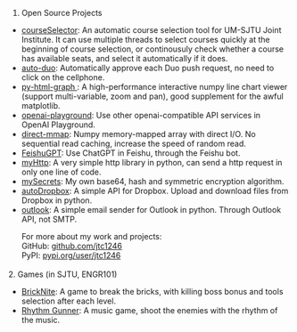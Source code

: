 
1. Open Source Projects
- <a href="https://github.com/jtc1246/courseSelector" target="_blank">courseSelector</a>: An automatic course selection tool for UM-SJTU Joint Institute. It can use multiple threads to select courses quickly at the beginning of course selection, or continousuly check whether a course has available seats, and select it automatically if it does.
- <a href="https://github.com/jtc1246/auto-duo" target="_blank">auto-duo</a>: Automatically approve each Duo push request, no need to click on the cellphone.
- <a href="https://github.com/jtc1246/py-html-graph" target="_blank">py-html-graph
</a>: A high-performance interactive numpy line chart viewer (support multi-variable, zoom and pan), good supplement for the awful matplotlib.
- <a href="https://github.com/jtc1246/openai-playground" target="_blank">openai-playground</a>: Use other openai-compatible API services in OpenAI Playground.
- <a href="https://github.com/jtc1246/direct-mmap" target="_blank">direct-mmap</a>: Numpy memory-mapped array with direct I/O. No sequential read caching, increase the speed of random read.
- <a href="https://github.com/jtc1246/FeishuGPT" target="_blank">FeishuGPT</a>: Use ChatGPT in Feishu, through the Feishu bot.
- <a href="https://github.com/jtc1246/myHttp" target="_blank">myHttp</a>: A very simple http library in python, can send a http request in only one line of code.
- <a href="https://github.com/jtc1246/mySecrets" target="_blank">mySecrets</a>: My own base64, hash and symmetric encryption algorithm.
- <a href="https://github.com/jtc1246/autoDropbox" target="_blank">autoDropbox</a>: A simple API for Dropbox. Upload and download files from Dropbox in python.
- <a href="https://github.com/jtc1246/outlook" target="_blank">outlook</a>: A simple email sender for Outlook in python. Through Outlook API, not SMTP.

&nbsp;&nbsp;&nbsp;&nbsp;&nbsp;&nbsp;For more about my work and projects:
<br>
&nbsp;&nbsp;&nbsp;&nbsp;&nbsp;&nbsp;GitHub: <a href="https://github.com/jtc1246" target="_blank">github.com/jtc1246</a>
<br>
&nbsp;&nbsp;&nbsp;&nbsp;&nbsp;&nbsp;PyPI: <a href="https://pypi.org/user/jtc1246" target="_blank">pypi.org/user/jtc1246</a>
<br><br>
2. Games (in SJTU, ENGR101)
- <a href="https://focs.ji.sjtu.edu.cn/silverfocs/demo/2022/p1team11/" target="_blank">BrickNite</a>: A game to break the bricks, with killing boss bonus and tools selection after each level.
- <a href="https://focs.ji.sjtu.edu.cn/silverfocs/demo/2022/p2team11/" target="_blank">Rhythm Gunner</a>: A music game, shoot the enemies with the rhythm of the music.

